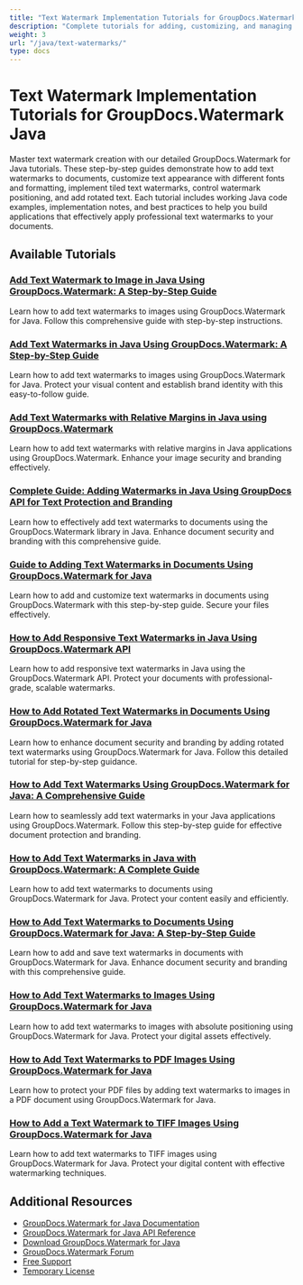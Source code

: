 ```yaml
---
title: "Text Watermark Implementation Tutorials for GroupDocs.Watermark Java"
description: "Complete tutorials for adding, customizing, and managing text watermarks in various document formats using GroupDocs.Watermark for Java."
weight: 3
url: "/java/text-watermarks/"
type: docs
---
```

# Text Watermark Implementation Tutorials for GroupDocs.Watermark Java

Master text watermark creation with our detailed GroupDocs.Watermark for Java tutorials. These step-by-step guides demonstrate how to add text watermarks to documents, customize text appearance with different fonts and formatting, implement tiled text watermarks, control watermark positioning, and add rotated text. Each tutorial includes working Java code examples, implementation notes, and best practices to help you build applications that effectively apply professional text watermarks to your documents.

## Available Tutorials

### [Add Text Watermark to Image in Java Using GroupDocs.Watermark&#58; A Step-by-Step Guide](./groupdocs-watermark-java-text-image-watermark-guide/)
Learn how to add text watermarks to images using GroupDocs.Watermark for Java. Follow this comprehensive guide with step-by-step instructions.

### [Add Text Watermarks in Java Using GroupDocs.Watermark&#58; A Step-by-Step Guide](./add-text-watermarks-java-groupdocs/)
Learn how to add text watermarks to images using GroupDocs.Watermark for Java. Protect your visual content and establish brand identity with this easy-to-follow guide.

### [Add Text Watermarks with Relative Margins in Java using GroupDocs.Watermark](./add-text-watermarks-relative-margins-java-groupdocs-watermark/)
Learn how to add text watermarks with relative margins in Java applications using GroupDocs.Watermark. Enhance your image security and branding effectively.

### [Complete Guide&#58; Adding Watermarks in Java Using GroupDocs API for Text Protection and Branding](./java-groupdocs-watermark-guide/)
Learn how to effectively add text watermarks to documents using the GroupDocs.Watermark library in Java. Enhance document security and branding with this comprehensive guide.

### [Guide to Adding Text Watermarks in Documents Using GroupDocs.Watermark for Java](./add-text-watermarks-groupdocs-java/)
Learn how to add and customize text watermarks in documents using GroupDocs.Watermark with this step-by-step guide. Secure your files effectively.

### [How to Add Responsive Text Watermarks in Java Using GroupDocs.Watermark API](./java-responsive-text-watermarks-groupdocs/)
Learn how to add responsive text watermarks in Java using the GroupDocs.Watermark API. Protect your documents with professional-grade, scalable watermarks.

### [How to Add Rotated Text Watermarks in Documents Using GroupDocs.Watermark for Java](./groupdocs-java-rotated-text-watermarks/)
Learn how to enhance document security and branding by adding rotated text watermarks using GroupDocs.Watermark for Java. Follow this detailed tutorial for step-by-step guidance.

### [How to Add Text Watermarks Using GroupDocs.Watermark for Java&#58; A Comprehensive Guide](./groupdocs-watermark-java-text-watermark-guide/)
Learn how to seamlessly add text watermarks in your Java applications using GroupDocs.Watermark. Follow this step-by-step guide for effective document protection and branding.

### [How to Add Text Watermarks in Java with GroupDocs.Watermark&#58; A Complete Guide](./add-text-watermark-java-groupdocs/)
Learn how to add text watermarks to documents using GroupDocs.Watermark for Java. Protect your content easily and efficiently.

### [How to Add Text Watermarks to Documents Using GroupDocs.Watermark for Java&#58; A Step-by-Step Guide](./groupdocs-watermark-java-add-text-watermarks/)
Learn how to add and save text watermarks in documents with GroupDocs.Watermark for Java. Enhance document security and branding with this comprehensive guide.

### [How to Add Text Watermarks to Images Using GroupDocs.Watermark for Java](./add-text-watermarks-images-groupdocs-watermark-java/)
Learn how to add text watermarks to images with absolute positioning using GroupDocs.Watermark for Java. Protect your digital assets effectively.

### [How to Add Text Watermarks to PDF Images Using GroupDocs.Watermark for Java](./groupdocs-watermark-add-text-to-pdf-images-java/)
Learn how to protect your PDF files by adding text watermarks to images in a PDF document using GroupDocs.Watermark for Java.

### [How to Add a Text Watermark to TIFF Images Using GroupDocs.Watermark for Java](./add-text-watermark-tiff-images-groupdocs-java/)
Learn how to add text watermarks to TIFF images using GroupDocs.Watermark for Java. Protect your digital content with effective watermarking techniques.

## Additional Resources

- [GroupDocs.Watermark for Java Documentation](https://docs.groupdocs.com/watermark/java/)
- [GroupDocs.Watermark for Java API Reference](https://reference.groupdocs.com/watermark/java/)
- [Download GroupDocs.Watermark for Java](https://releases.groupdocs.com/watermark/java/)
- [GroupDocs.Watermark Forum](https://forum.groupdocs.com/c/watermark)
- [Free Support](https://forum.groupdocs.com/)
- [Temporary License](https://purchase.groupdocs.com/temporary-license/)
